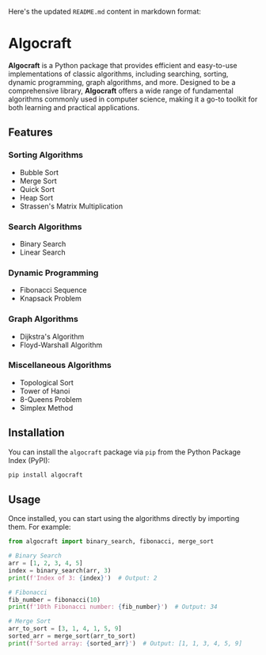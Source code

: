Here's the updated `README.md` content in markdown format:


# Algocraft

**Algocraft** is a Python package that provides efficient and easy-to-use implementations of classic algorithms, including searching, sorting, dynamic programming, graph algorithms, and more. Designed to be a comprehensive library, **Algocraft** offers a wide range of fundamental algorithms commonly used in computer science, making it a go-to toolkit for both learning and practical applications.

## Features

### **Sorting Algorithms**
- Bubble Sort
- Merge Sort
- Quick Sort
- Heap Sort
- Strassen's Matrix Multiplication

### **Search Algorithms**
- Binary Search
- Linear Search

### **Dynamic Programming**
- Fibonacci Sequence
- Knapsack Problem

### **Graph Algorithms**
- Dijkstra's Algorithm
- Floyd-Warshall Algorithm

### **Miscellaneous Algorithms**
- Topological Sort
- Tower of Hanoi
- 8-Queens Problem
- Simplex Method

## Installation

You can install the `algocraft` package via `pip` from the Python Package Index (PyPI):

```bash
pip install algocraft
```

## Usage

Once installed, you can start using the algorithms directly by importing them. For example:

```python
from algocraft import binary_search, fibonacci, merge_sort

# Binary Search
arr = [1, 2, 3, 4, 5]
index = binary_search(arr, 3)
print(f'Index of 3: {index}')  # Output: 2

# Fibonacci
fib_number = fibonacci(10)
print(f'10th Fibonacci number: {fib_number}')  # Output: 34

# Merge Sort
arr_to_sort = [3, 1, 4, 1, 5, 9]
sorted_arr = merge_sort(arr_to_sort)
print(f'Sorted array: {sorted_arr}')  # Output: [1, 1, 3, 4, 5, 9]
```

